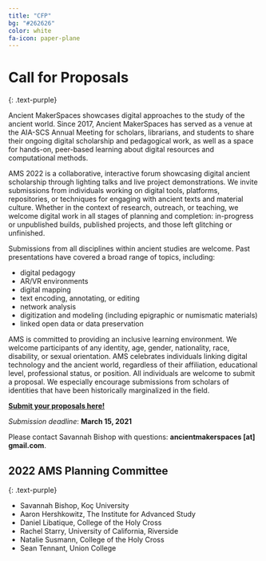 ```yaml
---
title: "CFP"
bg: "#262626"
color: white
fa-icon: paper-plane
---
```


# Call for Proposals
{: .text-purple}

Ancient MakerSpaces showcases digital approaches to the study of the ancient world. Since 2017, Ancient MakerSpaces has served as a venue at the AIA-SCS Annual Meeting for scholars, librarians, and students to share their ongoing digital scholarship and pedagogical work, as well as a space for hands-on, peer-based learning about digital resources and computational methods.

AMS 2022 is a collaborative, interactive forum showcasing digital ancient scholarship through lighting talks and live project demonstrations. We invite submissions from individuals working on digital tools, platforms, repositories, or techniques for engaging with ancient texts and material culture. Whether in the context of research, outreach, or teaching, we welcome digital work in all stages of planning and completion: in-progress or unpublished builds, published projects, and those left glitching or unfinished.

Submissions from all disciplines within ancient studies are welcome. Past presentations have covered a broad range of topics, including:

- digital pedagogy
- AR/VR environments
- digital mapping
- text encoding, annotating, or editing
- network analysis
- digitization and modeling (including epigraphic or numismatic materials)
- linked open data or data preservation

AMS is committed to providing an inclusive learning environment. We welcome participants of any identity, age, gender, nationality, race, disability, or sexual orientation. AMS celebrates individuals linking digital technology and the ancient world, regardless of their affiliation, educational level, professional status, or position. All individuals are welcome to submit a proposal. We especially encourage submissions from scholars of identities that have been historically marginalized in the field.

**[Submit your proposals here!](https://forms.gle/FcMiwjchq8jyh7Nh7)**

*Submission deadline*: **March 15, 2021**

Please contact Savannah Bishop with questions: **ancientmakerspaces [at] gmail.com**.

## 2022 AMS Planning Committee
{: .text-purple}

* Savannah Bishop, Koç University
* Aaron Hershkowitz, The Institute for Advanced Study
* Daniel Libatique, College of the Holy Cross
* Rachel Starry, University of California, Riverside
* Natalie Susmann, College of the Holy Cross
* Sean Tennant, Union College
